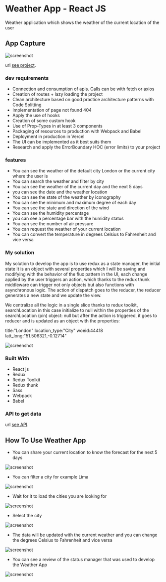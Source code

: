 # Weather App - React JS

Weather application which shows the weather of the current location of the user

## App Capture

![screenshot](https://raw.githubusercontent.com/volta2016/weather-redux/master/src/assets/img/screenreadme/screely-1.png)

url [see project](https://weather-app-redux.vercel.app/).


### dev requirements

- Connection and consumption of apis. Calls can be with fetch or axios
- Creation of routes + lazy loading the project
- Clean architecture based on good practice architecture patterns with Code Splitting
- Implementation of page not found 404
- Apply the use of hooks
- Creation of some custom hook
- Use of Prop-Types in at least 3 components
- Packaging of resources to production with Webpack and Babel
- Deployment in production in Vercel
- The UI can be implemented as it best suits them
- Research and apply the ErrorBoundary HOC (error limits) to your project

### features

- You can see the weather of the default city London or the current city where the user is
- You can search the weather and filter by city
- You can see the weather of the current day and the next 5 days
- you can see the date and the weather location
- You can see the state of the weather by iconography
- You can see the minimum and maximum degree of each day
- You can see the state and direction of the wind
- You can see the humidity percentage
- you can see a percentage bar with the humidity status
- You can see the number of air pressure
- You can request the weather of your current location
- You can convert the temperature in degrees Celsius to Fahrenheit and vice versa

### My solution

My solution to develop the app is to use redux as a state manager, the initial state
It is an object with several properties which I will be saving and modifying with the behavior
of the flux pattern in the UI, each change applied by the user triggers an action, which thanks to
the redux thunk middleware can trigger not only objects but also functions with asynchronous logic.
The action of dispatch goes to the reducer, the reducer generates a new state and we update the view.

We centralize all the logic in a single slice thanks to redux toolkit, searchLocation in this case
initialize to null within the properties of the searchLocation (pin) object: null
but after the action is triggered, it goes to reducer and is updated as an object with the properties:

title:"London"
location_type:"City"
woeid:44418
latt_long:"51.506321,-0.12714"

![screenshot](https://raw.githubusercontent.com/volta2016/weather-redux/master/src/assets/img/diagram-redux-toolkit.png)

### Built With

- React js
- Redux
- Redux Toolkit
- Redux thunk
- Sass
- Webpack
- Babel

### API to get data

url [see API](https://www.metaweather.com/).

## How To Use Weather App

- You can share your current location to know the forecast for the next 5 days

![screenshot](https://raw.githubusercontent.com/volta2016/weather-redux/master/src/assets/img/screenreadme/screely-2.png)

- You can filter a city for example Lima

![screenshot](https://raw.githubusercontent.com/volta2016/weather-redux/master/src/assets/img/screenreadme/screely-3.png)

- Wait for it to load the cities you are looking for

![screenshot](https://raw.githubusercontent.com/volta2016/weather-redux/master/src/assets/img/screenreadme/screely-4.png)

- Select the city

![screenshot](https://raw.githubusercontent.com/volta2016/weather-redux/master/src/assets/img/screenreadme/screely-5.png)

- The data will be updated with the current weather and you can change the degrees Celsius to Fahrenheit and vice versa

![screenshot](https://raw.githubusercontent.com/volta2016/weather-redux/master/src/assets/img/screenreadme/screely-6.png)

- You can see a review of the status manager that was used to develop the Weather App

![screenshot](https://raw.githubusercontent.com/volta2016/weather-redux/master/src/assets/img/screenreadme/screely-7.png)